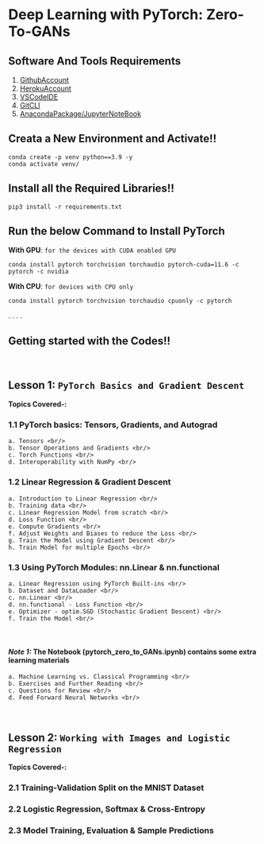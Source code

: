 # Deep Learning with PyTorch: Zero-To-GANs

## Software And Tools Requirements

1. [GithubAccount](https://github.com)
2. [HerokuAccount](https://heroku.com)
3. [VSCodeIDE](https://code.visualstudio.com/)
4. [GitCLI](https://git-scm.com/downloads)
5. [AnacondaPackage/JupyterNoteBook](https://www.anaconda.com/products/distribution)

## Creata a New Environment and Activate!!

```
conda create -p venv python==3.9 -y
conda activate venv/
```

## Install all the Required Libraries!!

```
pip3 install -r requirements.txt
```

## Run the below Command to Install PyTorch

**With GPU**: `for the devices with CUDA enabled GPU`

```
conda install pytorch torchvision torchaudio pytorch-cuda=11.6 -c pytorch -c nvidia
```

**With CPU**: `for devices with CPU only`

```
conda install pytorch torchvision torchaudio cpuonly -c pytorch
```
.
.
.
.
## Getting started with the Codes!!
&nbsp;
## Lesson 1: `PyTorch Basics and Gradient Descent`<br/>
**Topics Covered-:**
### 1.1 PyTorch basics: Tensors, Gradients, and Autograd <br/>
    a. Tensors <br/>
    b. Tensor Operations and Gradients <br/>
    c. Torch Functions <br/>
    d. Interoperability with NumPy <br/> 
### 1.2 Linear Regression & Gradient Descent <br/>
    a. Introduction to Linear Regression <br/>
    b. Training data <br/>
    c. Linear Regression Model from scratch <br/>
    d. Loss Function <br/>
    e. Compute Gradients <br/>
    f. Adjust Weights and Biases to reduce the Loss <br/>
    g. Train the Model using Gradient Descent <br/>
    h. Train Model for multiple Epochs <br/>
### 1.3 Using PyTorch Modules: nn.Linear & nn.functional <br/>
    a. Linear Regression using PyTorch Built-ins <br/>
    b. Dataset and DataLoader <br/>
    c. nn.Linear <br/>
    d. nn.functional - Loss Function <br/>
    e. Optimizer - optim.SGD (Stochastic Gradient Descent) <br/>
    f. Train the Model <br/>
&nbsp;

#### ***Note 1:*** The Notebook (pytorch_zero_to_GANs.ipynb) contains some extra learning materials
    a. Machine Learning vs. Classical Programming <br/>
    b. Exercises and Further Reading <br/>
    c. Questions for Review <br/>
    d. Feed Forward Neural Networks <br/>
&nbsp;
## Lesson 2: `Working with Images and Logistic Regression`<br/>
**Topics Covered-:**
### 2.1 Training-Validation Split on the MNIST Dataset<br/>

### 2.2 Logistic Regression, Softmax & Cross-Entropy<br/>

### 2.3 Model Training, Evaluation & Sample Predictions<br/>